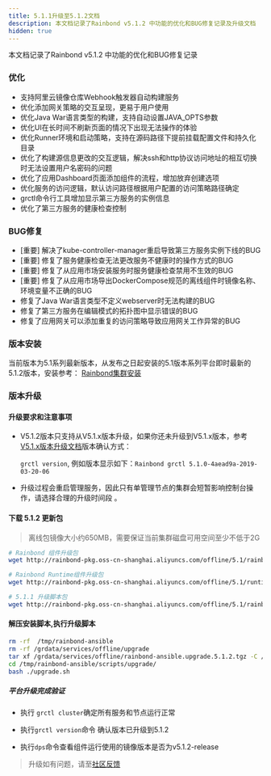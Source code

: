 ```yaml
---
title: 5.1.1升级至5.1.2文档
description: 本文档记录了Rainbond v5.1.2 中功能的优化和BUG修复记录及升级文档
hidden: true
---
```


本文档记录了Rainbond v5.1.2 中功能的优化和BUG修复记录

### 优化

- 支持阿里云镜像仓库Webhook触发器自动构建服务
- 优化添加网关策略的交互呈现，更易于用户使用
- 优化Java War语言类型的构建，支持自动设置JAVA_OPTS参数
- 优化UI在长时间不刷新页面的情况下出现无法操作的体验
- 优化Runner环境和启动策略，支持在源码路径下提前挂载配置文件和持久化目录
- 优化了构建源信息更改的交互逻辑，解决ssh和http协议访问地址的相互切换时无法设置用户名密码的问题
- 优化了应用Dashboard页面添加组件的流程，增加放弃创建选项
- 优化服务的访问逻辑，默认访问路径根据用户配置的访问策略路径确定
- grctl命令行工具增加显示第三方服务的实例信息
- 优化了第三方服务的健康检查控制

### BUG修复

- [重要] 解决了kube-controller-manager重启导致第三方服务实例下线的BUG
- [重要] 修复了服务健康检查无法更改服务不健康时的操作方式的BUG
- [重要] 修复了从应用市场安装服务时服务健康检查禁用不生效的BUG
- [重要] 修复了从应用市场导出DockerCompose规范的离线组件时镜像名称、环境变量不正确的BUG
- 修复了Java War语言类型不定义webserver时无法构建的BUG
- 修复了第三方服务在编辑模式的拓扑图中显示错误的BUG
- 修复了应用网关可以添加重复的访问策略导致应用网关工作异常的BUG

### 版本安装

当前版本为5.1系列最新版本，从发布之日起安装的5.1版本系列平台即时最新的5.1.2版本，安装参考：
[Rainbond集群安装](https://www.rainbond.com/docs/quick-start/rainbond_install/)

### 版本升级

#### 升级要求和注意事项

- V5.1.2版本只支持从V5.1.x版本升级，如果你还未升级到V5.1.x版本，参考[V5.1.x版本升级文档](https://www.rainbond.com/docs/user-operations/upgrade/5.0.4-5.1.0/)版本确认方式：

   `grctl version`,  例如版本显示如下：`Rainbond grctl 5.1.0-4aead9a-2019-03-20-06`  

- 升级过程会重启管理服务，因此只有单管理节点的集群会短暂影响控制台操作，请选择合理的升级时间段 。

#### 下载 5.1.2 更新包

> 离线包镜像大小约650MB，需要保证当前集群磁盘可用空间至少不低于2G

```bash
# Rainbond 组件升级包
wget http://rainbond-pkg.oss-cn-shanghai.aliyuncs.com/offline/5.1/rainbond.images.2019-04-01-5.1.2.tgz -O /grdata/services/offline/rainbond.images.upgrade.5.1.2.tgz

# Rainbond Runtime组件升级包
wget http://rainbond-pkg.oss-cn-shanghai.aliyuncs.com/offline/5.1/runtime.upgrade.2019-04-01-5.1.2.tgz -O /grdata/services/offline/runtime.upgrade.5.1.2.tgz

# 5.1.1 升级脚本包
wget http://rainbond-pkg.oss-cn-shanghai.aliyuncs.com/offline/5.1/rainbond-ansible.upgrade.5.1.2.tgz -O /grdata/services/offline/rainbond-ansible.upgrade.5.1.2.tgz
```

#### 解压安装脚本,执行升级脚本

```bash
rm -rf  /tmp/rainbond-ansible
rm -rf /grdata/services/offline/upgrade
tar xf /grdata/services/offline/rainbond-ansible.upgrade.5.1.2.tgz -C /tmp/
cd /tmp/rainbond-ansible/scripts/upgrade/
bash ./upgrade.sh
```

##### 平台升级完成验证

- 执行 `grctl cluster`确定所有服务和节点运行正常

- 执行`grctl version`命令 确认版本已升级到5.1.2

- 执行`dps`命令查看组件运行使用的镜像版本是否为v5.1.2-release

>升级如有问题，请至[社区反馈](https://t.goodrain.com/)
